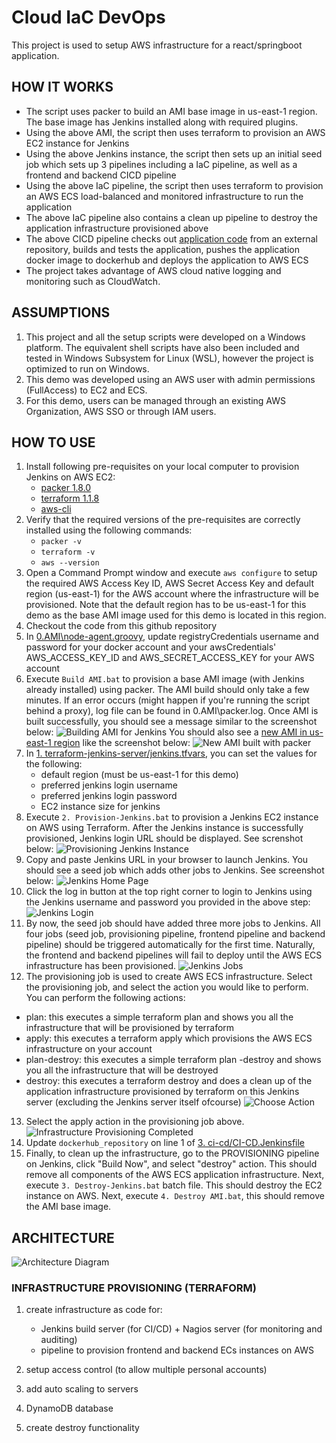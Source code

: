 # Cloud IaC DevOps

This project is used to setup AWS infrastructure for a react/springboot application. 

## HOW IT WORKS

- The script uses packer to build an AMI base image in us-east-1 region. The base image has Jenkins installed along with required plugins.
- Using the above AMI, the script then uses terraform to provision an AWS EC2 instance for Jenkins
- Using the above Jenkins instance, the script then sets up an initial seed job which sets up 3 pipelines including a IaC pipeline, as well as a frontend and backend CICD pipeline
- Using the above IaC pipeline, the script then uses terraform to provision an AWS ECS load-balanced and monitored infrastructure to run the application
- The above IaC pipeline also contains a clean up pipeline to destroy the application infrastructure provisioned above
- The above CICD pipeline checks out [application code](https://github.com/ibrolive/react-and-spring-data-rest) from an external repository, builds and tests the application, pushes the application docker image to dockerhub and deploys the application to AWS ECS
- The project takes advantage of AWS cloud native logging and monitoring such as CloudWatch.


## ASSUMPTIONS
1. This project and all the setup scripts were developed on a Windows platform. The equivalent shell scripts have also been included and tested in Windows Subsystem for Linux (WSL), however the project is optimized to run on Windows.
2. This demo was developed using an AWS user with admin permissions (FullAccess) to EC2 and ECS.
3. For this demo, users can be managed through an existing AWS Organization, AWS SSO or through IAM users.

## HOW TO USE
1. Install following pre-requisites on your local computer to provision Jenkins on AWS EC2:
   - [packer 1.8.0](https://www.packer.io/downloads)
   - [terraform 1.1.8](https://www.terraform.io/downloads)
   - [aws-cli](https://aws.amazon.com/cli/)
2. Verify that the required versions of the pre-requisites are correctly installed using the following commands:
   - `packer -v`
   - `terraform -v`
   - `aws --version`
3. Open a Command Prompt window and execute `aws configure` to setup the required AWS Access Key ID, AWS Secret Access Key and default region (us-east-1) for the AWS account where the infrastructure will be provisioned. Note that the default region has to be us-east-1 for this demo as the base AMI image used for this demo is located in this region.
4. Checkout the code from this github repository
5. In [0.AMI\node-agent.groovy](https://github.com/ibrolive/cloud-devops/blob/main/0.AMI/node-agent.groovy), update registryCredentials username and password for your docker account and your awsCredentials' AWS_ACCESS_KEY_ID and AWS_SECRET_ACCESS_KEY for your AWS account
6. Execute `Build AMI.bat` to provision a base AMI image (with Jenkins already installed) using packer. The AMI build should only take a few minutes. If an error occurs (might happen if you're running the script behind a proxy), log file can be found in 0.AMI\packer.log. Once AMI is built successfully, you should see a message similar to the screenshot below:
![Building AMI for Jenkins](assets/building-ami-for-jenkins.jpg)
You should also see a [new AMI in us-east-1 region](https://us-east-1.console.aws.amazon.com/ec2/v2/home?region=us-east-1#Images:visibility=owned-by-me) like the screenshot below:
![New AMI built with packer](assets/new-ami-built-with-packer.jpg)
7. In [1. terraform-jenkins-server/jenkins.tfvars](https://github.com/ibrolive/cloud-devops/blob/main/1.%20terraform-jenkins-server/jenkins.tfvars), you can set the values for the following:
   - default region (must be us-east-1 for this demo)
   - preferred jenkins login username
   - preferred jenkins login password
   - EC2 instance size for jenkins
8. Execute `2. Provision-Jenkins.bat` to provision a Jenkins EC2 instance on AWS using Terraform. After the Jenkins instance is successfully provisioned, Jenkins login URL should be displayed. See screnshot below:
![Provisioning Jenkins Instance](assets/provisioning-jenkins-instance.jpg)
9. Copy and paste Jenkins URL in your browser to launch Jenkins. You should see a seed job which adds other jobs to Jenkins. See screenshot below:
![Jenkins Home Page](assets/jenkins-home-page.jpg)
10. Click the log in button at the top right corner to login to Jenkins using the Jenkins username and password you provided in the above step:
![Jenkins Login](assets/jenkins-login.jpg)
11. By now, the seed job should have added three more jobs to Jenkins. All four jobs (seed job, provisioning pipeline, frontend pipeline and backend pipeline) should be triggered automatically for the first time. Naturally, the frontend and backend pipelines will fail to deploy until the AWS ECS infrastructure has been provisioned.
![Jenkins Jobs](assets/jenkins-jobs.jpg)
12. The provisioning job is used to create AWS ECS infrastructure. Select the provisioning job, and select the action you would like to perform. You can perform the following actions:
   - plan: this executes a simple terraform plan and shows you all the infrastructure that will be provisioned by terraform
   - apply: this executes a terraform apply which provisions the AWS ECS infrastructure on your account
   - plan-destroy: this executes a simple terraform plan -destroy and shows you all the infrastructure that will be destroyed
   - destroy: this executes a terraform destroy and does a clean up of the application infrastructure provisioned by terraform on this Jenkins server (excluding the Jenkins server itself ofcourse)
![Choose Action](assets/choose-action.jpg)
13. Select the apply action in the provisioning job above.
![Infrastructure Provisioning Completed](assets/infrastructure-provisioning-completed.jpg)
14. Update `dockerhub_repository` on line 1 of [3. ci-cd/CI-CD.Jenkinsfile](https://github.com/ibrolive/cloud-devops/blob/main/3.%20ci-cd/CI_CD.Jenkinsfile)
15. Finally, to clean up the infrastructure, go to the PROVISIONING pipeline on Jenkins, click "Build Now", and select "destroy" action. This should remove all components of the AWS ECS application infrastructure. Next, execute `3. Destroy-Jenkins.bat` batch file. This should destroy the EC2 instance on AWS. Next, execute `4. Destroy AMI.bat`, this should remove the AMI base image.


## ARCHITECTURE

![Architecture Diagram](assets/infra-architecture.jpeg)

### INFRASTRUCTURE PROVISIONING (TERRAFORM)

1. create infrastructure as code for:
   - Jenkins build server (for CI/CD) + Nagios server (for monitoring and auditing)
   - pipeline to provision frontend and backend ECs instances on AWS
2. setup access control (to allow multiple personal accounts)

3. add auto scaling to servers

4. DynamoDB database
 
5. create destroy functionality


